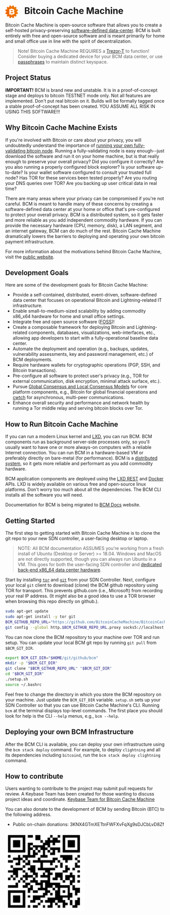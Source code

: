
# <img src="./resources/images/bcmlogo_super_small.png" alt="Bitcoin Cache Machine Logo" style="float: left; margin-right: 20px;" /> Bitcoin Cache Machine

Bitcoin Cache Machine is open-source software that allows you to create a self-hosted privacy-preserving [software-defined data-center](https://en.wikipedia.org/wiki/Software-defined_data_center). BCM is built entirely with free and open-source software and is meant primarily for home and small office use in line with the spirit of decentralization.

> Note! Bitcoin Cache Machine REQUIRES a [Trezor-T](https://trezor.io/) to function! Consider buying a dedicated device for your BCM data center, or use [passphrases](https://wiki.trezor.io/Multi-passphrase_encryption_(hidden_wallets)) to maintain distinct keyspace.

## Project Status

**IMPORTANT!** BCM is brand new and unstable. It is in a proof-of-concept stage and deploys to bitcoin TESTNET mode only. Not all features are implemented. Don't put real bitcoin on it. Builds will be formally tagged once a stable proof-of-concept has been created. YOU ASSUME ALL RISK IN USING THIS SOFTWARE!!!

## Why Bitcoin Cache Machine Exists

If you're involved with Bitcoin or care about your privacy, you will undoubtedly understand the importance of [running your own fully-validating bitcoin node](https://medium.com/@lopp/securing-your-financial-sovereignty-3af6fe834603). Running a fully-validating node is easy enough--just download the software and run it on your home machine, but is that really enough to preserve your overall privacy? Did you configure it correctly? Are you also running a properly configured block explorer? Is your software up-to-date? Is your wallet software configured to consult your trusted full node? Has TOR for these services been tested properly? Are you routing your DNS queries over TOR? Are you backing up user critical data in real time?

There are many areas where your privacy can be compromised if you're not careful. BCM is meant to handle many of these concerns by creating a software-defined data center at your home or office that's pre-configured to protect your overall privacy. BCM is a distributed system, so it gets faster and more reliable as you add independent commodity hardware. If you can provide the necessary hardware (CPU, memory, disk), a LAN segment, and an internet gateway, BCM can do much of the rest. Bitcoin Cache Machine dramatically lowers the barriers to deploying and operating your own bitcoin payment infrastructure.

For more information about the motivations behind Bitcoin Cache Machine, visit the [public website](https://www.bitcoincachemachine.org/2018/11/27/introducing-bitcoin-cache-machine/).

## Development Goals

Here are some of the development goals for Bitcoin Cache Machine:

* Provide a self-contained, distributed, event-driven, software-defined data center that focuses on operational Bitcoin and Lightning-related IT infrastructure.
* Enable small-to-medium-sized scalability by adding commodity x86_x64 hardware for home and small office settings.
* Integrate free and open source software ([FOSS](https://en.wikipedia.org/wiki/Free_and_open-source_software))!
* Create a composable framework for deploying Bitcoin and Lightning-related components, databases, visualizations, web-interfaces, etc., allowing app developers to start with a fully-operational baseline data center.
* Automate the deployment and operation (e.g., backups, updates, vulnerability assessments, key and password management, etc.) of BCM deployments.
* Require hardware wallets for cryptographic operations (PGP, SSH, and Bitcoin transactions).
* Pre-configure all software to protect user's privacy (e.g., TOR for external communication, disk encryption, minimal attack surface, etc.).
* Pursue [Global Consensus and Local Consensus Models](https://twitter.com/SarahJamieLewis/status/1016832509709914112) for core platform components, e.g., Bitcoin for global financial operations and [cwtch](https://openprivacy.ca/blog/2018/06/28/announcing-cwtch/) for asynchronous, multi-peer communications.
* Enhance overall security and performance and network health by running a Tor middle relay and serving bitcoin blocks over Tor.

## How to Run Bitcoin Cache Machine

If you can run a modern Linux kernel and [LXD](https://linuxcontainers.org/lxd/), you can run BCM. BCM components run as background server-side processes only, so you'll usually want to have one or more always-on computers with a reliable Internet connection. You can run BCM in a hardware-based VM or preferably directly on bare-metal (for performance). BCM is a [distributed system](https://en.wikipedia.org/wiki/Distributed_computing), so it gets more reliable and performant as you add commodity hardware.

BCM application components are deployed using the [LXD REST](https://github.com/lxc/lxd/blob/master/doc/rest-api.md) and [Docker](https://www.docker.com/) APIs. LXD is widely available on various free and open-source linux platforms. Don't worry too much about all the dependencies. The BCM CLI installs all the software you will need.

Documentation for BCM is being migrated to [BCM Docs](https://www.bitcoincachemachine.org/docs/) website.

## Getting Started

The first step to getting started with Bitcoin Cache Machine is to clone the git repo to your new SDN controller, a user-facing desktop or laptop.

> NOTE: All BCM documentation ASSUMES you're working from a fresh install of Ubuntu (Desktop or Server) >= 18.04. Windows and MacOS are not directly supported, though you can always run Ubuntu in a VM. This goes for both the user-facing SDN controller and [dedicated back-end x86_64 data center hardware](https://github.com/BitcoinCacheMachine/BitcoinCacheMachine/tree/master/cluster#how-to-prepare-a-physical-server-for-bcm-workloads).

Start by installing [`tor`](https://www.torproject.org/) and [`git`](https://git-scm.com/downloads) from your SDN Controller. Next, configure your local `git` client to download (clone) the BCM github repository using TOR for transport. This prevents github.com (i.e., Microsoft) from recording your real IP address. (It might also be a good idea to use a TOR browser when browsing this repo directly on github.).

```bash
sudo apt-get update
sudo apt-get install -y tor git
BCM_GITHUB_REPO_URL="https://github.com/BitcoinCacheMachine/BitcoinCacheMachine"
git config --global http.$BCM_GITHUB_REPO_URL.proxy socks5://localhost:9050
```

You can now clone the BCM repository to your machine over TOR and run setup. You can update your local BCM git repo by running `git pull` from `$BCM_GIT_DIR`.

```bash
export BCM_GIT_DIR="$HOME/git/github/bcm"
mkdir -p "$BCM_GIT_DIR"
git clone "$BCM_GITHUB_REPO_URL" "$BCM_GIT_DIR"
cd "$BCM_GIT_DIR"
./setup.sh
source ~/.bashrc
```

Feel free to change the directory in which you store the BCM repository on your machine. Just update the `BCM_GIT_DIR` variable. `setup.sh` sets up your SDN Controller so that you can use Bitcoin Cache Machine's CLI. Running `bcm` at the terminal displays top-level commands. The first place you should look for help is the CLI `--help` menus, e.g., `bcm --help`.

## Deploying your own BCM Infrastructure

After the BCM CLI is available, you can deploy your own infrastructure using the `bcm stack deploy` command. For example, to deploy `clightning` and all its dependencies including `bitcoind`, run the `bcm stack deploy clightning` command.

## How to contribute

Users wanting to contribute to the project may submit pull requests for review. A Keybase Team has been created for those wanting to discuss project ideas and coordinate. [Keybase Team for Bitcoin Cache Machine](https://keybase.io/team/btccachemachine)

You can also donate to the development of BCM by sending Bitcoin (BTC) to the following address.

* Public on-chain donations: 3KNX4GTmXETtnFWFXvFqXg9sDJCbLvD8Zf

[<img src="./resources/images/onchain_public_donation_address.png" alt="BCM Donation Address" height="250" width="250">](bitcoin:3KNX4GTmXETtnFWFXvFqXg9sDJCbLvD8Zf)